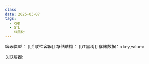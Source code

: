 ```yaml
---
class: 
date: 2025-03-07
tags:
  - cpp
  - STL
  - 红黑树
---
```


容器类型： [[关联性容器]]
存储结构： [[红黑树]]
存储数据：<key,value>

关联容器: 

